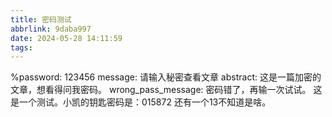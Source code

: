 ```yaml
---
title: 密码测试
abbrlink: 9daba997
date: 2024-05-28 14:11:59
tags:
---
```


%password: 123456
message: 请输入秘密查看文章
abstract: 这是一篇加密的文章，想看得问我密码。
wrong_pass_message: 密码错了，再输一次试试。
这是一个测试。小凯的钥匙密码是：015872 还有一个13不知道是啥。
